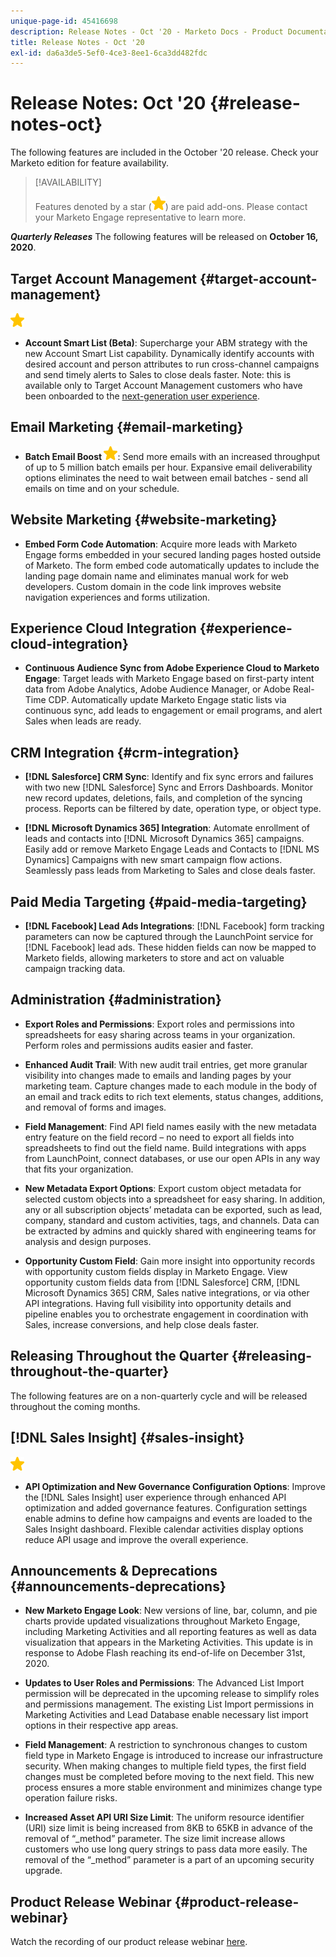 ```yaml
---
unique-page-id: 45416698
description: Release Notes - Oct '20 - Marketo Docs - Product Documentation
title: Release Notes - Oct '20
exl-id: da6a3de5-5ef0-4ce3-8ee1-6ca3dd482fdc
---
```

# Release Notes: Oct '20 {#release-notes-oct}

The following features are included in the October '20 release. Check your Marketo edition for feature availability.

>[!AVAILABILITY]
>
>Features denoted by a star (![](assets/yellow-star.png)) are paid add-ons. Please contact your Marketo Engage representative to learn more.

**_Quarterly Releases_** The following features will be released on **October 16, 2020**.

## Target Account Management {#target-account-management}

![(star)](assets/yellow-star.png)

* **Account Smart List (Beta)**: Supercharge your ABM strategy with the new Account Smart List capability. Dynamically identify accounts with desired account and person attributes to run cross-channel campaigns and send timely alerts to Sales to close deals faster. Note: this is available only to Target Account Management customers who have been onboarded to the [next-generation user experience](https://nation.marketo.com/t5/Employee-Blogs/The-Next-Generation-Marketo-Engage-Experience/ba-p/304205).

## Email Marketing {#email-marketing}

* **Batch Email Boost ![(star)](assets/yellow-star.png)**: Send more emails with an increased throughput of up to 5 million batch emails per hour. Expansive email deliverability options eliminates the need to wait between email batches - send all emails on time and on your schedule.

## Website Marketing {#website-marketing}

* **Embed Form Code Automation**: Acquire more leads with Marketo Engage forms embedded in your secured landing pages hosted outside of Marketo. The form embed code automatically updates to include the landing page domain name and eliminates manual work for web developers. Custom domain in the code link improves website navigation experiences and forms utilization.

## Experience Cloud Integration {#experience-cloud-integration}

* **Continuous Audience Sync from Adobe Experience Cloud to Marketo Engage**: Target leads with Marketo Engage based on first-party intent data from Adobe Analytics, Adobe Audience Manager, or Adobe Real-Time CDP. Automatically update Marketo Engage static lists via continuous sync, add leads to engagement or email programs, and alert Sales when leads are ready.

## CRM Integration {#crm-integration}

* **[!DNL Salesforce] CRM Sync**: Identify and fix sync errors and failures with two new [!DNL Salesforce] Sync and Errors Dashboards. Monitor new record updates, deletions, fails, and completion of the syncing process. Reports can be filtered by date, operation type, or object type.

* **[!DNL Microsoft Dynamics 365] Integration**: Automate enrollment of leads and contacts into [!DNL Microsoft Dynamics 365] campaigns. Easily add or remove Marketo Engage Leads and Contacts to [!DNL MS Dynamics] Campaigns with new smart campaign flow actions. Seamlessly pass leads from Marketing to Sales and close deals faster.

## Paid Media Targeting {#paid-media-targeting}

* **[!DNL Facebook] Lead Ads Integrations**: [!DNL Facebook] form tracking parameters can now be captured through the LaunchPoint service for [!DNL Facebook] lead ads. These hidden fields can now be mapped to Marketo fields, allowing marketers to store and act on valuable campaign tracking data.

## Administration {#administration}

* **Export Roles and Permissions**: Export roles and permissions into spreadsheets for easy sharing across teams in your organization. Perform roles and permissions audits easier and faster.

* **Enhanced Audit Trail**: With new audit trail entries, get more granular visibility into changes made to emails and landing pages by your marketing team. Capture changes made to each module in the body of an email and track edits to rich text elements, status changes, additions, and removal of forms and images.

* **Field Management**: Find API field names easily with the new metadata entry feature on the field record – no need to export all fields into spreadsheets to find out the field name. Build integrations with apps from LaunchPoint, connect databases, or use our open APIs in any way that fits your organization.

* **New Metadata Export Options**: Export custom object metadata for selected custom objects into a spreadsheet for easy sharing. In addition, any or all subscription objects’ metadata can be exported, such as lead, company, standard and custom activities, tags, and channels. Data can be extracted by admins and quickly shared with engineering teams for analysis and design purposes.

* **Opportunity Custom Field**: Gain more insight into opportunity records with opportunity custom fields display in Marketo Engage. View opportunity custom fields data from [!DNL Salesforce] CRM, [!DNL Microsoft Dynamics 365] CRM, Sales native integrations, or via other API integrations. Having full visibility into opportunity details and pipeline enables you to orchestrate engagement in coordination with Sales, increase conversions, and help close deals faster.

## Releasing Throughout the Quarter {#releasing-throughout-the-quarter}

The following features are on a non-quarterly cycle and will be released throughout the coming months.

## [!DNL Sales Insight] {#sales-insight}

![(star)](assets/yellow-star.png)

* **API Optimization and New Governance Configuration Options**: Improve the [!DNL Sales Insight] user experience through enhanced API optimization and added governance features. Configuration settings enable admins to define how campaigns and events are loaded to the Sales Insight dashboard. Flexible calendar activities display options reduce API usage and improve the overall experience.

## Announcements & Deprecations {#announcements-deprecations}

* **New Marketo Engage Look**: New versions of line, bar, column, and pie charts provide updated visualizations throughout Marketo Engage, including Marketing Activities and all reporting features as well as data visualization that appears in the Marketing Activities. This update is in response to Adobe Flash reaching its end-of-life on December 31st, 2020.

* **Updates to User Roles and Permissions**: The Advanced List Import permission will be deprecated in the upcoming release to simplify roles and permissions management. The existing List Import permissions in Marketing Activities and Lead Database enable necessary list import options in their respective app areas.

* **Field Management**: A restriction to synchronous changes to custom field type in Marketo Engage is introduced to increase our infrastructure security. When making changes to multiple field types, the first field changes must be completed before moving to the next field. This new process ensures a more stable environment and minimizes change type operation failure risks.

* **Increased Asset API URI Size Limit**: The uniform resource identifier (URI) size limit is being increased from 8KB to 65KB in advance of the removal of “_method” parameter. The size limit increase allows customers who use long query strings to pass data more easily. The removal of the “_method” parameter is a part of an upcoming security upgrade.

## Product Release Webinar {#product-release-webinar}

Watch the recording of our product release webinar [here](https://engage.marketo.com/Oct_20_Release_OnDemand.html).

